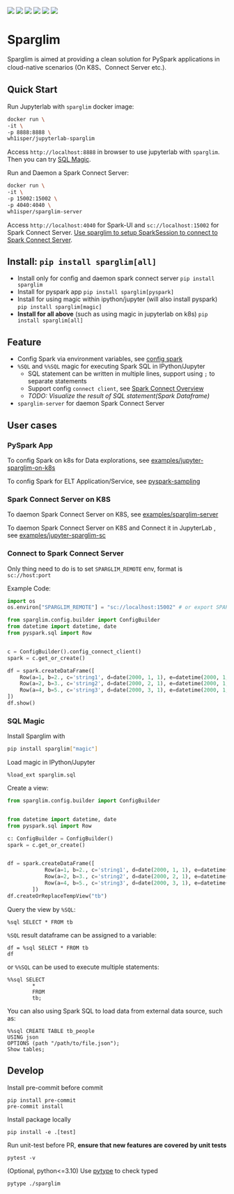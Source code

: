 ![](https://img.shields.io/github/license/wh1isper/sparglim)
![](https://img.shields.io/github/v/release/wh1isper/sparglim?logo=github)
![](https://img.shields.io/github/v/release/wh1isper/sparglim?include_prereleases&label=pre-release&logo=github)
![](https://img.shields.io/pypi/dm/sparglim)
![](https://img.shields.io/github/last-commit/wh1isper/sparglim)
![](https://img.shields.io/pypi/pyversions/sparglim)

# Sparglim

Sparglim is aimed at providing a clean solution for PySpark applications in cloud-native scenarios (On K8S、Connect Server etc.).

## Quick Start

Run Jupyterlab with `sparglim` docker image:

```bash
docker run \
-it \
-p 8888:8888 \
wh1isper/jupyterlab-sparglim
```

Access `http://localhost:8888` in browser to use jupyterlab with `sparglim`. Then you can try [SQL Magic](#sql-magic).

Run and Daemon a Spark Connect Server:

```bash
docker run \
-it \
-p 15002:15002 \
-p 4040:4040 \
wh1isper/sparglim-server
```

Access `http://localhost:4040` for Spark-UI and `sc://localhost:15002` for Spark Connect Server. [Use sparglim to setup SparkSession to connect to Spark Connect Server](#connect-to-spark-connect-server).

## Install: `pip install sparglim[all]`

- Install only for config and daemon spark connect server `pip install sparglim`
- Install for pyspark app `pip install sparglim[pyspark]`
- Install for using magic within ipython/jupyter (will also install pyspark) `pip install sparglim[magic]`
- **Install for all above** (such as using magic in jupyterlab on k8s) `pip install sparglim[all]`

## Feature

- Config Spark via environment variables, see [config spark](./config.md)
- `%SQL` and `%%SQL` magic for executing Spark SQL in IPython/Jupyter
  - SQL statement can be written in multiple lines, support using `;` to separate statements
  - Support config `connect client`, see [Spark Connect Overview](https://spark.apache.org/docs/latest/spark-connect-overview.html#spark-connect-overview)
  - *TODO: Visualize the result of SQL statement(Spark Dataframe)*
- `sparglim-server` for daemon Spark Connect Server

## User cases

### PySpark App

To config Spark on k8s for Data explorations, see [examples/jupyter-sparglim-on-k8s](./examples/jupyter-sparglim-on-k8s)

To config Spark for ELT Application/Service, see [pyspark-sampling](https://github.com/Wh1isper/pyspark-sampling/)

### Spark Connect Server on K8S

To daemon Spark Connect Server on K8S, see [examples/sparglim-server](./examples/sparglim-server)

To daemon Spark Connect Server on K8S and Connect it in JupyterLab , see [examples/jupyter-sparglim-sc](./examples/jupyter-sparglim-sc)

### Connect to Spark Connect Server

Only thing need to do is to set `SPARGLIM_REMOTE` env, format is `sc://host:port`

Example Code:

```python
import os
os.environ["SPARGLIM_REMOTE"] = "sc://localhost:15002" # or export SPARGLIM_REMOTE=sc://localhost:15002 before run python

from sparglim.config.builder import ConfigBuilder
from datetime import datetime, date
from pyspark.sql import Row


c = ConfigBuilder().config_connect_client()
spark = c.get_or_create()

df = spark.createDataFrame([
    Row(a=1, b=2., c='string1', d=date(2000, 1, 1), e=datetime(2000, 1, 1, 12, 0)),
    Row(a=2, b=3., c='string2', d=date(2000, 2, 1), e=datetime(2000, 1, 2, 12, 0)),
    Row(a=4, b=5., c='string3', d=date(2000, 3, 1), e=datetime(2000, 1, 3, 12, 0))
])
df.show()

```

### SQL Magic

Install Sparglim with

```bash
pip install sparglim["magic"]
```

Load magic in IPython/Jupyter

```ipython
%load_ext sparglim.sql
```

Create a view:

```python
from sparglim.config.builder import ConfigBuilder


from datetime import datetime, date
from pyspark.sql import Row

c: ConfigBuilder = ConfigBuilder()
spark = c.get_or_create()


df = spark.createDataFrame([
            Row(a=1, b=2., c='string1', d=date(2000, 1, 1), e=datetime(2000, 1, 1, 12, 0)),
            Row(a=2, b=3., c='string2', d=date(2000, 2, 1), e=datetime(2000, 1, 2, 12, 0)),
            Row(a=4, b=5., c='string3', d=date(2000, 3, 1), e=datetime(2000, 1, 3, 12, 0))
        ])
df.createOrReplaceTempView("tb")

```

Query the view by `%SQL`:

```ipython
%sql SELECT * FROM tb
```

`%SQL` result dataframe can be assigned to a variable:

```ipython
df = %sql SELECT * FROM tb
df
```

or `%%SQL` can be used to execute multiple statements:

```ipython
%%sql SELECT
        *
        FROM
        tb;
```

You can also using Spark SQL to load data from external data source, such as:

```ipython
%%sql CREATE TABLE tb_people
USING json
OPTIONS (path "/path/to/file.json");
Show tables;
```

## Develop

Install pre-commit before commit

```
pip install pre-commit
pre-commit install
```

Install package locally

```
pip install -e .[test]
```

Run unit-test before PR, **ensure that new features are covered by unit tests**

```
pytest -v
```

(Optional, python<=3.10) Use [pytype](https://github.com/google/pytype) to check typed

```
pytype ./sparglim
```
